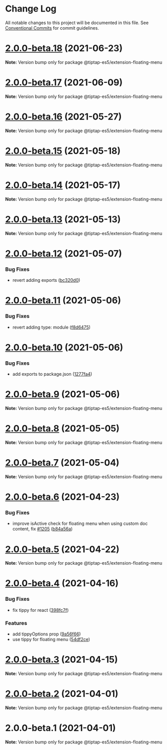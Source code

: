 # Change Log

All notable changes to this project will be documented in this file.
See [Conventional Commits](https://conventionalcommits.org) for commit guidelines.

# [2.0.0-beta.18](https://github.com/ueberdosis/tiptap/compare/@tiptap-es5/extension-floating-menu@2.0.0-beta.17...@tiptap-es5/extension-floating-menu@2.0.0-beta.18) (2021-06-23)

**Note:** Version bump only for package @tiptap-es5/extension-floating-menu

# [2.0.0-beta.17](https://github.com/ueberdosis/tiptap/compare/@tiptap-es5/extension-floating-menu@2.0.0-beta.16...@tiptap-es5/extension-floating-menu@2.0.0-beta.17) (2021-06-09)

**Note:** Version bump only for package @tiptap-es5/extension-floating-menu

# [2.0.0-beta.16](https://github.com/ueberdosis/tiptap/compare/@tiptap-es5/extension-floating-menu@2.0.0-beta.15...@tiptap-es5/extension-floating-menu@2.0.0-beta.16) (2021-05-27)

**Note:** Version bump only for package @tiptap-es5/extension-floating-menu

# [2.0.0-beta.15](https://github.com/ueberdosis/tiptap/compare/@tiptap-es5/extension-floating-menu@2.0.0-beta.14...@tiptap-es5/extension-floating-menu@2.0.0-beta.15) (2021-05-18)

**Note:** Version bump only for package @tiptap-es5/extension-floating-menu

# [2.0.0-beta.14](https://github.com/ueberdosis/tiptap/compare/@tiptap-es5/extension-floating-menu@2.0.0-beta.13...@tiptap-es5/extension-floating-menu@2.0.0-beta.14) (2021-05-17)

**Note:** Version bump only for package @tiptap-es5/extension-floating-menu

# [2.0.0-beta.13](https://github.com/ueberdosis/tiptap/compare/@tiptap-es5/extension-floating-menu@2.0.0-beta.12...@tiptap-es5/extension-floating-menu@2.0.0-beta.13) (2021-05-13)

**Note:** Version bump only for package @tiptap-es5/extension-floating-menu

# [2.0.0-beta.12](https://github.com/ueberdosis/tiptap/compare/@tiptap-es5/extension-floating-menu@2.0.0-beta.11...@tiptap-es5/extension-floating-menu@2.0.0-beta.12) (2021-05-07)

### Bug Fixes

- revert adding exports ([bc320d0](https://github.com/ueberdosis/tiptap/commit/bc320d0b4b80b0e37a7e47a56e0f6daec6e65d98))

# [2.0.0-beta.11](https://github.com/ueberdosis/tiptap/compare/@tiptap-es5/extension-floating-menu@2.0.0-beta.10...@tiptap-es5/extension-floating-menu@2.0.0-beta.11) (2021-05-06)

### Bug Fixes

- revert adding type: module ([f8d6475](https://github.com/ueberdosis/tiptap/commit/f8d6475e2151faea6f96baecdd6bd75880d50d2c))

# [2.0.0-beta.10](https://github.com/ueberdosis/tiptap/compare/@tiptap-es5/extension-floating-menu@2.0.0-beta.9...@tiptap-es5/extension-floating-menu@2.0.0-beta.10) (2021-05-06)

### Bug Fixes

- add exports to package.json ([1277fa4](https://github.com/ueberdosis/tiptap/commit/1277fa47151e9c039508cdb219bdd0ffe647f4ee))

# [2.0.0-beta.9](https://github.com/ueberdosis/tiptap/compare/@tiptap-es5/extension-floating-menu@2.0.0-beta.8...@tiptap-es5/extension-floating-menu@2.0.0-beta.9) (2021-05-06)

**Note:** Version bump only for package @tiptap-es5/extension-floating-menu

# [2.0.0-beta.8](https://github.com/ueberdosis/tiptap/compare/@tiptap-es5/extension-floating-menu@2.0.0-beta.7...@tiptap-es5/extension-floating-menu@2.0.0-beta.8) (2021-05-05)

**Note:** Version bump only for package @tiptap-es5/extension-floating-menu

# [2.0.0-beta.7](https://github.com/ueberdosis/tiptap/compare/@tiptap-es5/extension-floating-menu@2.0.0-beta.6...@tiptap-es5/extension-floating-menu@2.0.0-beta.7) (2021-05-04)

**Note:** Version bump only for package @tiptap-es5/extension-floating-menu

# [2.0.0-beta.6](https://github.com/ueberdosis/tiptap/compare/@tiptap-es5/extension-floating-menu@2.0.0-beta.5...@tiptap-es5/extension-floating-menu@2.0.0-beta.6) (2021-04-23)

### Bug Fixes

- improve isActive check for floating menu when using custom doc content, fix [#1205](https://github.com/ueberdosis/tiptap/issues/1205) ([b84a56a](https://github.com/ueberdosis/tiptap/commit/b84a56a84a60a62ed0a39f8f852595acc08c35f7))

# [2.0.0-beta.5](https://github.com/ueberdosis/tiptap/compare/@tiptap-es5/extension-floating-menu@2.0.0-beta.4...@tiptap-es5/extension-floating-menu@2.0.0-beta.5) (2021-04-22)

**Note:** Version bump only for package @tiptap-es5/extension-floating-menu

# [2.0.0-beta.4](https://github.com/ueberdosis/tiptap/compare/@tiptap-es5/extension-floating-menu@2.0.0-beta.3...@tiptap-es5/extension-floating-menu@2.0.0-beta.4) (2021-04-16)

### Bug Fixes

- fix tippy for react ([398fc7f](https://github.com/ueberdosis/tiptap/commit/398fc7f210b9d5449cbb00543ddf4af768552b9c))

### Features

- add tippyOptions prop ([9a56f66](https://github.com/ueberdosis/tiptap/commit/9a56f666a118ca7c59a6f1f67f40e6490e20d3b8))
- use tippy for floating menu ([54df2ce](https://github.com/ueberdosis/tiptap/commit/54df2ce077a4bac09c3f1d1eab8c68a09d8f8fa9))

# [2.0.0-beta.3](https://github.com/ueberdosis/tiptap/compare/@tiptap-es5/extension-floating-menu@2.0.0-beta.2...@tiptap-es5/extension-floating-menu@2.0.0-beta.3) (2021-04-15)

**Note:** Version bump only for package @tiptap-es5/extension-floating-menu

# [2.0.0-beta.2](https://github.com/ueberdosis/tiptap/compare/@tiptap-es5/extension-floating-menu@2.0.0-beta.1...@tiptap-es5/extension-floating-menu@2.0.0-beta.2) (2021-04-01)

**Note:** Version bump only for package @tiptap-es5/extension-floating-menu

# 2.0.0-beta.1 (2021-04-01)

**Note:** Version bump only for package @tiptap-es5/extension-floating-menu
